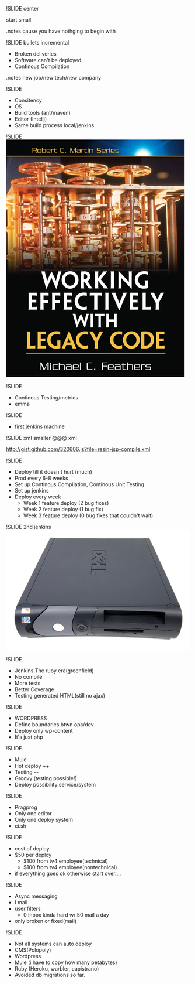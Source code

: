 !SLIDE center

start small

.notes cause you have nothging to begin with

!SLIDE bullets incremental
* Broken deliveries
* Software can't be deployed
* Continous Compilation

.notes new job/new tech/new company

!SLIDE
* Consitency
* OS
* Build tools (ant/maven)
* Editor (Intellj)
* Same build process local/jenkins

!SLIDE 
![ WELC ]( welc.jpg )

!SLIDE 
* Continous Testing/metrics
* emma

!SLIDE
* first jenkins machine


!SLIDE xml smaller
    @@@ xml
    <target name="compile-jsp" depends="compile" 
            description="precompile jsp">
        <java classname="com.caucho.jsp.JspCompiler" 
              fork="true" failonerror="true">
          <classpath refid="resin.classpath" />
          <arg line="-app-dir ${src.web.dispatcher.dir} ${src.web.dispatcher.dir}" />
        </java>
    </target>

http://gist.github.com/320606.js?file=resin-jsp-compile.xml

!SLIDE
* Deploy till it doesn't hurt (much)
* Prod every 6-8 weeks
* Set up Continous Compilation, Continous Unit Testing
* Set up jenkins
* Deploy every week
    * Week 1 feature deploy (2 bug fixes)
    * Week 2 feature deploy (1 bug fix)
    * Week 3 feature deploy (0 bug fixes that couldn't wait)

!SLIDE
2nd jenkins
![dell gx 260](dell-gx-260.jpg)

!SLIDE
* Jenkins The ruby era(greenfield)
* No compile
* More tests
* Better Coverage
* Testing generated HTML(still no ajax)

!SLIDE
* WORDPRESS
* Define boundaries btwn ops/dev
* Deploy only wp-content
* It's just php

!SLIDE
* Mule
* Hot deploy ++
* Testing --
* Groovy (testing possible!)
* Deploy possibility service/system

!SLIDE
* Pragprog
* Only one editor
* Only one deploy system
* ci.sh

!SLIDE 
* cost of deploy
* $50 per deploy
  * $100 from tv4 employee(technical)
  * $100 from tv4 employee(nontechnical)
* if everything goes ok otherwise start over....

!SLIDE
* Async messaging
* I mail
* user filters.
    * 0 inbox kinda hard w/ 50 mail a day
* only broken or fixed(mail)

!SLIDE
* Not all systems can auto deploy
* CMS(Polopoly)
* Wordpress
* Mule (i have to copy how many petabytes)
* Ruby (Heroku, warbler, capistrano)
* Avoided db migrations so far.


